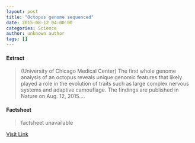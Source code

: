 ```yaml
---
layout: post
title: "Octopus genome sequenced"
date: 2015-08-12 04:00:00
categories: Science
author: unknown author
tags: []
---
```



#### Extract
>(University of Chicago Medical Center) The first whole genome analysis of an octopus reveals unique genomic features that likely played a role in the evolution of traits such as large complex nervous systems and adaptive camouflage. The findings are published in Nature on Aug. 12, 2015....

#### Factsheet
>factsheet unavailable

[Visit Link](http://www.eurekalert.org/pub_releases/2015-08/uocm-ogs081015.php)


